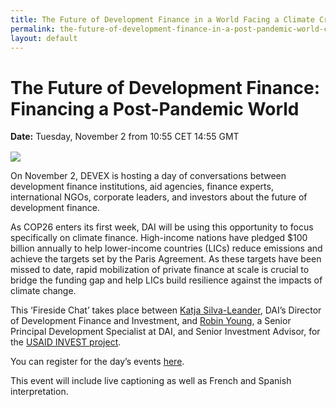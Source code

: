 ```yaml
---
title: The Future of Development Finance in a World Facing a Climate Crisis
permalink: the-future-of-development-finance-in-a-post-pandemic-world-cop26
layout: default
---
```


# The Future of Development Finance: Financing a Post-Pandemic World

<div>
  <span style="display: block; margin-bottom: 1rem;"><strong>Date:</strong> Tuesday, November 2 from 10:55 CET 14:55 GMT </span>
</div>

![](/uploads/cop26-event-1-poster-revised.jpg)

On November 2, DEVEX is hosting a day of conversations between development finance institutions, aid agencies, finance experts, international NGOs, corporate leaders, and investors about the future of development finance.

As COP26 enters its first week, DAI will be using this opportunity to focus specifically on climate finance. High-income nations have pledged $100 billion annually to help lower-income countries (LICs) reduce emissions and achieve the targets set by the Paris Agreement. As these targets have been missed to date, rapid mobilization of private finance at scale is crucial to bridge the funding gap and help LICs build resilience against the impacts of climate change.

This ‘Fireside Chat’ takes place between [Katja Silva-Leander](/our-team/katja-silva-leander), DAI’s Director of Development Finance and Investment, and [Robin Young](/who-we-are/our-team/robin-young), a Senior Principal Development Specialist at DAI, and Senior Investment Advisor, for the [USAID INVEST project](/our-work/projects/worldwide-the-invest-project).

You can register for the day’s events [here](https://pages.devex.com/future-of-development-finance-2021.html#register). 

This event will include live captioning as well as French and Spanish interpretation.
